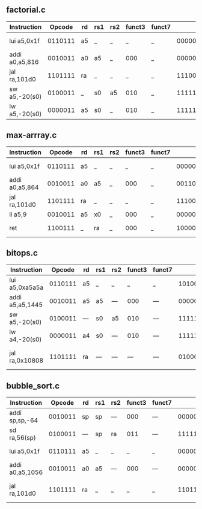 ## factorial.c
| Instruction    | Opcode   | rd  | rs1 | rs2 | funct3 | funct7 | Binary                           | Description            |
|----------------|----------|-----|-----|-----|--------|--------|----------------------------------|------------------------|
| lui a5,0x1f    | 0110111  | a5  | _   | _   | _      | _      | 00000000000000011111011110110111 | a5 = 0x1f0000          |
| addi a0,a5,816 | 0010011  | a0  | a5  | _   | 000    | _      | 00000011001100000111010100010011 | a0 = a5 + 816          |
| jal ra,101d0   | 1101111  | ra  | _   | _   | _      | _      | 11100010000111111111000011101111 | jal ra,0x101d0         |
| sw a5,-20(s0)  | 0100011  | _   | s0  | a5  | 010    | _      | 11111110111101000010011000100011 | store a5 at s0-20      |
| lw a5,-20(s0)  | 0000011  | a5  | s0  | _   | 010    | _      | 11111110111101000010011110000011 | load a5 from s0-20     |

## max-arrray.c
| Instruction    | Opcode   | rd  | rs1 | rs2 | funct3 | funct7 | Binary                           | Description                |
|----------------|----------|-----|-----|-----|--------|--------|----------------------------------|----------------------------|
| lui a5,0x1f    | 0110111  | a5  | _   | _   | _      | _      | 00000000000000011111011110110111 | a5 = 0x1f0000              |
| addi a0,a5,864 | 0010011  | a0  | a5  | _   | 000    | _      | 00110110000001111000010100010011 | a0 = a5 + 864              |
| jal ra,101d0   | 1101111  | ra  | _   | _   | _      | _      | 11100110011111111000000011101111 | jal ra, 0x101d0            |
| li a5,9        | 0010011  | a5  | x0  | _   | 000    | _      | 00000000000000000000000010010111 | a5 = 9                     |
| ret            | 1100111  | _   | ra  | _   | 000    | _      | 1000000010000010                 | compressed ret             |


## bitops.c
| Instruction       | Opcode   | rd  | rs1 | rs2 | funct3 | funct7 | Binary                           | Description                         |
|-------------------|----------|-----|-----|-----|--------|--------|---------------------------------|-----------------------------------|
| lui a5,0xa5a5a    | 0110111  | a5  | _   | _   | _      | _      | 10100101101001011010010110110111 | a5 = 0xa5a5a000                   |
| addi a5,a5,1445   | 0010011  | a5  | a5  | —   | 000    | —      | 00000101101001011010010110010011 | a5 = a5 + 1445                   |
| sw a5,-20(s0)     | 0100011  | —   | s0  | a5  | 010    | —      | 11111110111101000010011000100011 | store a5 at s0-20                |
| lw a4,-20(s0)     | 0000011  | a4  | s0  | —   | 010    | —      | 11111110111101000010011100000011 | load a4 from s0-20               |
| jal ra,0x10808    | 1101111  | ra  | —   | —   | —      | —      | 01000110110000000000000011101111 | jump and link to 0x10808         |

## bubble_sort.c
| Instruction        | Opcode   | rd  | rs1 | rs2 | funct3 | funct7 | Binary                           | Description                      |
|--------------------|----------|-----|-----|-----|--------|--------|---------------------------------|--------------------------------|
| addi sp,sp,-64     | 0010011  | sp  | sp  | —   | 000    | —      | 00000000011001000000000010010011 | sp = sp - 64                   |
| sd ra,56(sp)       | 0100011  | —   | sp  | ra  | 011    | —      | 11111100000001100010001100100011 | store ra at sp+56              |
| lui a5,0x1f        | 0110111  | a5  | _   | _   | _      | _      | 00000000000000011111011110110111 | a5 = 0x1f0000                 |
| addi a0,a5,1056    | 0010011  | a0  | a5  | —   | 000    | —      | 00000100001000000111010100010011 | a0 = a5 + 1056                |
| jal ra,101d0       | 1101111  | ra  | _   | _   | _      | _      | 11011001001111111111000011101111 | jump and link to 0x101d0      |

